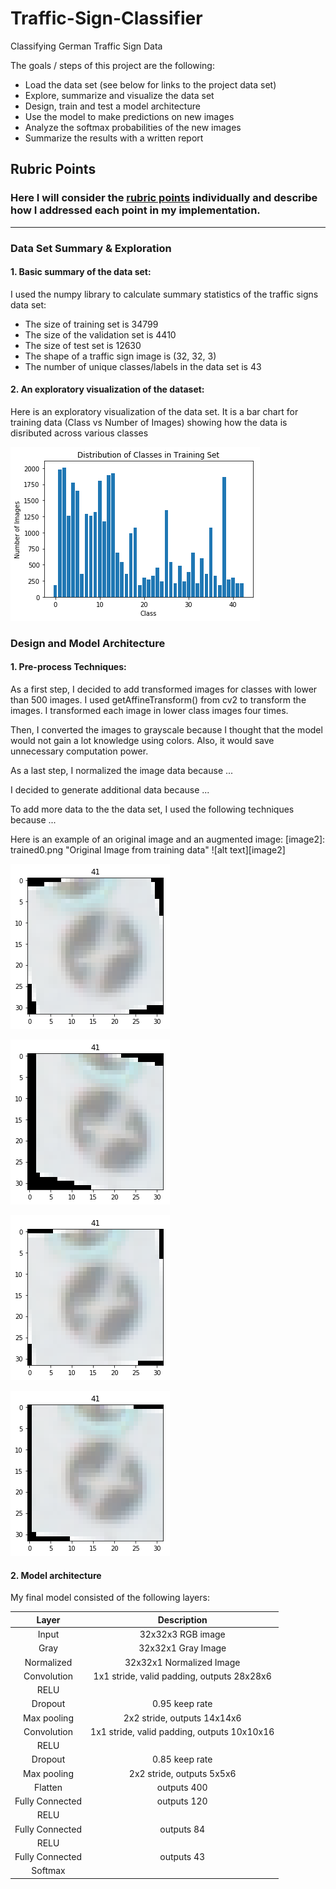 # Traffic-Sign-Classifier
Classifying German Traffic Sign Data

The goals / steps of this project are the following:
* Load the data set (see below for links to the project data set)
* Explore, summarize and visualize the data set
* Design, train and test a model architecture
* Use the model to make predictions on new images
* Analyze the softmax probabilities of the new images
* Summarize the results with a written report

## Rubric Points
### Here I will consider the [rubric points](https://review.udacity.com/#!/rubrics/481/view) individually and describe how I addressed each point in my implementation.  

---
### Data Set Summary & Exploration

#### 1. Basic summary of the data set:

I used the numpy library to calculate summary statistics of the traffic
signs data set:

* The size of training set is 34799
* The size of the validation set is 4410
* The size of test set is 12630
* The shape of a traffic sign image is (32, 32, 3)
* The number of unique classes/labels in the data set is 43

#### 2. An exploratory visualization of the dataset:

Here is an exploratory visualization of the data set. It is a bar chart for training data (Class vs Number of Images) showing how the data is disributed across various classes

[image1]: bar_chart.png "Training Image"
![alt text][image1]

### Design and Model Architecture

#### 1. Pre-process Techniques:
As a first step, I decided to add transformed images for classes with lower than 500 images.
I used getAffineTransform() from cv2 to transform the images. I transformed each image in lower class images four times.

Then, I converted the images to grayscale because I thought that the model would not gain a lot knowledge using colors. Also, it would save unnecessary computation power.

As a last step, I normalized the image data because ...

I decided to generate additional data because ... 

To add more data to the the data set, I used the following techniques because ... 

Here is an example of an original image and an augmented image:
[image2]: trained0.png "Original Image from training data"
![alt text][image2]

[image3]: transformed1.png "Transform 1"
![alt text][image3]

[image4]: transformed2.png "Transform 2"
![alt text][image4]

[image5]: transformed3.png "Transform 3"
![alt text][image5]

[image6]: transformed4.png "Transform 4"
![alt text][image6]


#### 2. Model architecture

My final model consisted of the following layers:

| Layer         		|     Description	        					| 
|:---------------------:|:---------------------------------------------:| 
| Input         		| 32x32x3 RGB image   							| 
|	Gray					|	32x32x1 Gray Image						|
|	Normalized		| 32x32x1 Normalized Image												|
| Convolution  	| 1x1 stride, valid padding, outputs 28x28x6 	|
| RELU					|												|
|	Dropout				|	0.95 keep rate								|
| Max pooling	  | 2x2 stride,  outputs 14x14x6				|
| Convolution  	| 1x1 stride, valid padding, outputs 10x10x16	|
| RELU					|												|
|	Dropout				|	0.85 keep rate								|
| Max pooling	  | 2x2 stride,  outputs 5x5x6				|
| Flatten     	|	outputs 400							|
|	Fully Connected| outputs 120     			|
|	RELU			    |												|
|	Fully Connected| outputs 84					|
|	RELU			    |												|
|	Fully Connected| outputs 43   			|
| Softmax				|        									|
